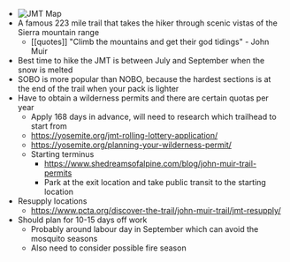 - ![JMT Map](https://www.pcta.org/wp-content/uploads/2012/10/JMTelevationprofile.jpg)
- A famous 223 mile trail that takes the hiker through scenic vistas of the Sierra mountain range
    - [[quotes]] "Climb the mountains and get their god tidings" - John Muir
- Best time to hike the JMT is between July and September when the snow is melted
- SOBO is more popular than NOBO, because the hardest sections is at the end of the trail when your pack is lighter
- Have to obtain a wilderness permits and there are certain quotas per year
    - Apply 168 days in advance, will need to research which trailhead to start from
    - https://yosemite.org/jmt-rolling-lottery-application/
    - https://yosemite.org/planning-your-wilderness-permit/
    - Starting terminus
        - https://www.shedreamsofalpine.com/blog/john-muir-trail-permits
        - Park at the exit location and take public transit to the starting location
- Resupply locations
    - https://www.pcta.org/discover-the-trail/john-muir-trail/jmt-resupply/
- Should plan for 10-15 days off work
    - Probably around labour day in September which can avoid the mosquito seasons
    - Also need to consider possible fire season
